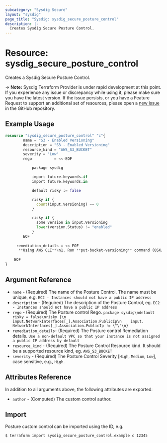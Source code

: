 ```yaml
---
subcategory: "Sysdig Secure"
layout: "sysdig"
page_title: "Sysdig: sysdig_secure_posture_control"
description: |-
  Creates Sysdig Secure Posture Control.
---
```


# Resource: sysdig_secure_posture_control

Creates a Sysdig Secure Posture Control.

-> **Note:** Sysdig Terraform Provider is under rapid development at this point. If you experience any issue or discrepancy while using it, please make sure you have the latest version. If the issue persists, or you have a Feature Request to support an additional set of resources, please open a [new issue](https://github.com/sysdiglabs/terraform-provider-sysdig/issues/new) in the GitHub repository.

## Example Usage

```terraform
resource "sysdig_secure_posture_control" "c"{
        name = "S3 - Enabled Versioning"
        description = "S3 - Enabled Versioning"
        resource_kind = "AWS_S3_BUCKET"
        severity = "Low"
        rego          = <<-EOF

            package sysdig

            import future.keywords.if
            import future.keywords.in

            default risky := false

            risky if {
              count(input.Versioning) == 0
            }

            risky if {
              some version in input.Versioning
              lower(version.Status) != "enabled"
            }
        EOF
     
     remediation_details = <<-EOF 
      **Using AWS CLI**\n1. Run **put-bucket-versioning** command (OSX/Linux/UNIX) using the name of the Amazon S3 bucket that you want to reconfigure as the identifier parameter, to enable S3 object versioning for the selected bucket. If the request is successful, the **put-bucket-versioning** command should not return an output:\n```bash\nawsaws s3api put-bucket-versioning\n  --bucket cc-prod-web-data\n  --versioning-configuration Status=Enabled\n```\n2. Repeat step no. 1 to enable S3 object versioning for other Amazon S3 buckets available within your AWS cloud account.
      
    EOF
}
```

## Argument Reference

- `name` - (Required) The name of the Posture Control. The name must be unique, e.g. `EC2 - Instances should not have a public IP address`
- `description` - (Required) The description of the Posture Control, eg. `EC2 - Instances should not have a public IP address`
- `rego` - (Required) The Posture control Rego. `package sysdig\ndefault risky = false\nrisky {\n    input.NetworkInterfaces[_].Association.PublicIp\n    input.      NetworkInterfaces[_].Association.PublicIp != \"\"\n}`
- `remediation_details`- (Required) The Posture control Remediation details. `Use a non-default VPC so that your instance is not assigned a public IP address by default`
- `resource_kind` - (Required) The Posture Control Resource kind. It should be a supported resource kind, eg. `AWS_S3_BUCKET` 
- `severity` - (Required) The Posture Control Severity [`High`, `Medium`, `Low`], case sensitive, e.g., `High`.
## Attributes Reference

In addition to all arguments above, the following attributes are exported:

- `author` - (Computed) The custom control author.

## Import

Posture custom control can be imported using the ID, e.g.

```
$ terraform import sysdig_secure_posture_control.example c 12345
```
